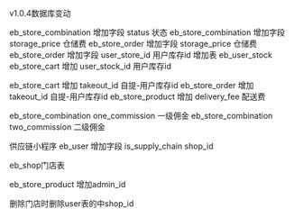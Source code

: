 v1.0.4数据库变动

eb_store_combination 增加字段 status 状态 
eb_store_combination 增加字段 storage_price 仓储费
eb_store_order 增加字段 storage_price 仓储费
eb_store_order 增加字段 user_store_id 用户库存id
增加表 eb_user_stock
eb_store_cart 增加 user_stock_id 用户库存id

eb_store_cart 增加 takeout_id 自提-用户库存id
eb_store_order 增加 takeout_id 自提-用户库存id
eb_store_product 增加 delivery_fee 配送费

eb_store_combination one_commission 一级佣金
eb_store_combination two_commission 二级佣金


供应链小程序
eb_user 增加字段 is_supply_chain shop_id

eb_shop门店表

eb_store_product 增加admin_id

删除门店时删除user表的中shop_id
